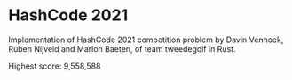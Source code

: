 # HashCode 2021
Implementation of HashCode 2021 competition problem by Davin Venhoek, Ruben Nijveld and Marlon Baeten, of team tweedegolf in Rust.

Highest score: 9,558,588
